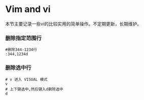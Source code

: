 # Vim and vi

本节主要记录一些vi的比较实用的简单操作。不定期更新，长期维护。

### 删除指定范围行
```
#删除344-1234行
:344,1234d
```

### 删除选中行
```
# v 进入 VISUAL 模式
v
# 上下键选中,然后键入d删除选中
d
```

